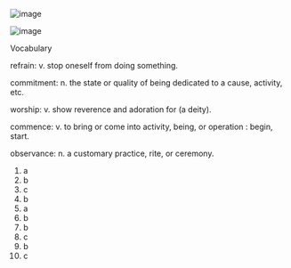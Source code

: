 ![image](https://github.com/jeuneseven/ReadingNotes/assets/8426758/bd264010-0704-4479-959f-53fba837a9c6)

![image](https://github.com/jeuneseven/ReadingNotes/assets/8426758/c4ae0f7b-6596-4518-a132-0174bb12bfca)

Vocabulary

refrain: v. stop oneself from doing something.

commitment: n. the state or quality of being dedicated to a cause, activity, etc.

worship: v. show reverence and adoration for (a deity).

commence: v. to bring or come into activity, being, or operation : begin, start.

observance: n. a customary practice, rite, or ceremony.

1. a
2. b
3. c
4. b
5. a
6. b
7. b
8. c
9. b
10. c
